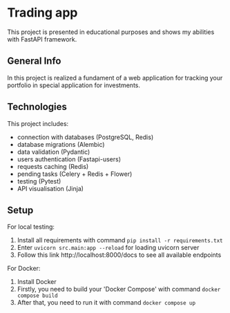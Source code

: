 <h1>Trading app</h1>
This project is presented in educational purposes and shows my abilities with FastAPI framework.
<h2>General Info</h2>
In this project is realized a fundament of a web application for tracking your portfolio in special application for investments.
<h2>Technologies</h2>
This project includes:

- connection with databases (PostgreSQL, Redis)
- database migrations (Alembic)
- data validation (Pydantic)
- users authentication (Fastapi-users)
- requests caching (Redis)
- pending tasks (Celery + Redis + Flower)
- testing (Pytest)
- API visualisation (Jinja)

## Setup

For local testing:
1. Install all requirements with command `pip install -r requirements.txt`
2. Enter `uvicorn src.main:app --reload` for loading uvicorn server
3. Follow this link http://localhost:8000/docs to see all available endpoints

For Docker:
1. Install Docker
2. Firstly, you need to build your 'Docker Compose' with command `docker compose build`
3. After that, you need to run it with command `docker compose up`